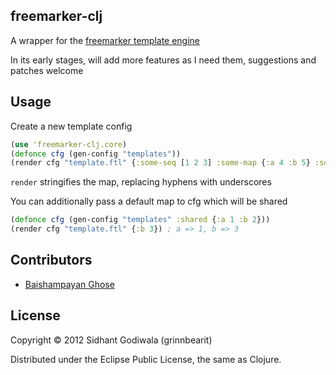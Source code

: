 ## freemarker-clj

A wrapper for the [freemarker template engine](http://freemarker.sourceforge.net/)

In its early stages, will add more features as I need them, suggestions and patches welcome

## Usage

Create a new template config

```clojure
(use 'freemarker-clj.core)
(defonce cfg (gen-config "templates"))
(render cfg "template.ftl" {:some-seq [1 2 3] :some-map {:a 4 :b 5} :some-fn inc})
```

`render` stringifies the map, replacing hyphens with underscores

You can additionally pass a default map to cfg which will be shared

```clojure
(defonce cfg (gen-config "templates" :shared {:a 1 :b 2}))
(render cfg "template.ftl" {:b 3}) ; a => 1, b => 3
```

## Contributors

* [Baishampayan Ghose](https://github.com/ghoseb)

## License

Copyright © 2012 Sidhant Godiwala (grinnbearit)

Distributed under the Eclipse Public License, the same as Clojure.
